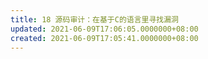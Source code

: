```yaml
---
title: 18 源码审计：在基于C的语言里寻找漏洞
updated: 2021-06-09T17:06:05.0000000+08:00
created: 2021-06-09T17:05:41.0000000+08:00
---
```



